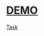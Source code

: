[DEMO](https://vladnew91-photo-filter.netlify.app/)
========
[Task](https://rolling-scopes-school.github.io/stage0/#/stage1/tasks/photo-filter)